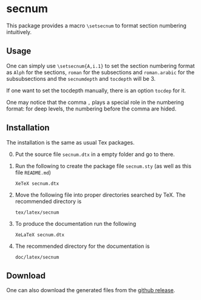 
# secnum

This package provides a macro `\setsecnum` to format section numbering intuitively.

## Usage

One can simply use `\setsecnum{A,i.1}` to set the section numbering
format as `Alph` for the sections, `roman` for the subsections and
`roman.arabic` for the subsubsections and
the `secnumdepth` and `tocdepth` will be 3.

If one want to set the tocdepth manually,
there is an option `tocdep` for it.

One may notice that the comma `,` plays a special role in the numbering format:
for deep levels, the numbering before the comma are hided.

## Installation

The installation is the same as usual Tex packages.

0. Put the source file `secnum.dtx` in a empty folder and go to there.

1. Run the following to create the package file `secnum.sty` (as well as this file `README.md`)

       XeTeX secnum.dtx

2. Move the following file into proper directories searched by TeX.
   The recommended directory is

       tex/latex/secnum

3. To produce the documentation run the following

       XeLaTeX secnum.dtx

4. The recommended directory for the documentation is

       doc/latex/secnum

## Download

One can also download the generated files from the [github release](https://github.com/GauSyu/secnum/releases).

